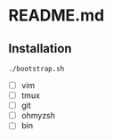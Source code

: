 # README.md

## Installation

```shell
./bootstrap.sh
```

- [ ] vim
- [ ] tmux
- [ ] git
- [ ] ohmyzsh
- [ ] bin